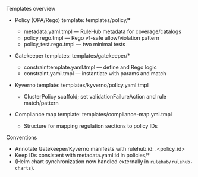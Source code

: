 Templates overview

- Policy (OPA/Rego) template: templates/policy/\*

  - metadata.yaml.tmpl — RuleHub metadata for coverage/catalogs
  - policy.rego.tmpl — Rego v1-safe allow/violation pattern
  - policy_test.rego.tmpl — two minimal tests

- Gatekeeper templates: templates/gatekeeper/\*

  - constrainttemplate.yaml.tmpl — define <Kind> and Rego logic
  - constraint.yaml.tmpl — instantiate <Kind> with params and match

- Kyverno template: templates/kyverno/policy.yaml.tmpl

  - ClusterPolicy scaffold; set validationFailureAction and rule match/pattern

- Compliance map template: templates/compliance-map.yml.tmpl
  - Structure for mapping regulation sections to policy IDs

Conventions

- Annotate Gatekeeper/Kyverno manifests with rulehub.id: <domain>.<policy_id>
- Keep IDs consistent with metadata.yaml:id in policies/\*
- (Helm chart synchronization now handled externally in `rulehub/rulehub-charts`).
